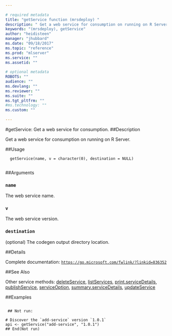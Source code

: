 ```yaml
--- 
 
# required metadata 
title: "getService function (mrsdeploy) " 
description: " Get a web service for consumption on running on R Server. " 
keywords: "(mrsdeploy), getService" 
author: "heidisteen" 
manager: "jhubbard" 
ms.date: "09/18/2017" 
ms.topic: "reference" 
ms.prod: "mlserver" 
ms.service: "" 
ms.assetid: "" 
 
# optional metadata 
ROBOTS: "" 
audience: "" 
ms.devlang: "" 
ms.reviewer: "" 
ms.suite: "" 
ms.tgt_pltfrm: "" 
#ms.technology: "" 
ms.custom: "" 
 
--- 
```

 
 
 
 
 #getService: Get a web service for consumption. 
 ##Description
 
Get a web service for consumption on running on R Server.
 
 
 ##Usage

```   
  getService(name, v = character(0), destination = NULL)
 
```
 
 ##Arguments

   
  
 ### `name`
 The web service name. 
  
  
  
 ### `v`
 The web service version. 
  
  
  
 ### `destination`
 (optional) The codegen output directory location. 
  
 
 
 ##Details
 
Complete documentation: [`https://go.microsoft.com/fwlink/?linkid=836352`](https://go.microsoft.com/fwlink/?linkid=836352)

 
 
 ##See Also
 
Other service methods: [deleteService](deleteService.md),
[listServices](listServices.md),
[print.serviceDetails](print.serviceDetails.md),
[publishService](publishService.md),
[serviceOption](serviceOption.md),
[summary.serviceDetails](summary.serviceDetails.md),
[updateService](updateService.md)
   
 ##Examples

 ```
   
  ## Not run:
 
# Discover the `add-service` version `1.0.1`
api <- getService("add-service", "1.0.1")
 ## End(Not run) 
  
 
```
 
